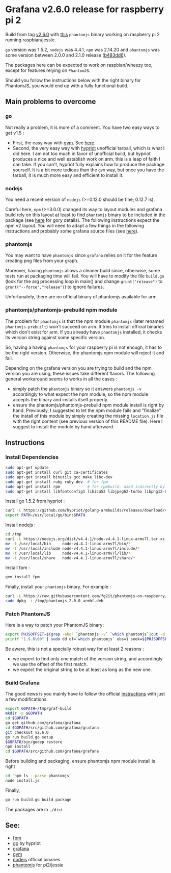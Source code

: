 # Grafana v2.6.0 release for raspberry pi 2
Build from tag [v2.6.0](https://github.com/grafana/grafana/tree/v2.6.0) with
[this](https://github.com/fg2it/phantomjs-on-raspberry/tree/master/jessie/b483dd673a1ca589ff10c5f73dfea1e43bfa3225)
`phantomjs` binary working on raspberry pi 2 running raspbian/jessie.

`go` version was 1.5.2, `nodejs` was 4.4.1, `npm` was 2.14.20 and `phantomjs` was
some version between 2.0.0 and 2.1.0 release
([b483dd6](https://github.com/ariya/phantomjs/tree/b483dd673a1ca589ff10c5f73dfea1e43bfa3225)).

The packages here can be expected to work on raspbian/wheezy too, except for
features relying on `PhantomJS`.

Should you follow the instructions below with the right binary for PhantomJS,
you would end up with a fully functional build.


## Main problems to overcome
### go
Not really a problem, it is more of a comment. You have two easy ways to get v1.5 :
- First, the easy way with [gvm](https://github.com/moovweb/gvm). See [here](https://github.com/fg2it/grafana-on-raspberry/tree/master/wheezy/f27f028d4495e46e9b509704e1fc52dcd2d0b5e8).
- Second, the very easy way with [hypriot](http://blog.hypriot.com/post/how-to-compile-go-on-arm/)
unofficial tarball, which is what I did here. I am not too much in favor of
unofficial build, but hypriot produces a nice and well establish work on arm,
this is a leap of faith I can take. If you can't, hypriot fully explains how to
produce the package yourself. It is a bit more tedious than the `gvm` way, but once
you have the tarball, it is much more easy and efficient to install it.

### nodejs
You need a recent version of `nodejs` (>=0.12.0 should be fine; 0.12.7 is).

Careful here, `npm` (>=3.0.0) changed its way to layout modules and grafana
build rely on this layout at least to find `phantomjs` binary to be included
in the package (see [here](https://github.com/grafana/grafana/blob/v2.6.0/tasks/options/phantomjs.js)
for gory details). 
The following instructions expect the npm v2 layout. You will need to adapt a
few things in the following instructions and probably some grafana source files
(see [here](https://github.com/grafana/grafana/blob/v3.0-beta1/tasks/options/phantomjs.js)).

### phantomjs
You may want to have `phantomjs` since `grafana` relies on it for the feature
creating png files from your graph.

Moreover, having `phantomjs` allows a cleaner build since, otherwise, some tests run at packaging time
will fail. You will have to modify the file `build.go` (look for the arg processing loop in main() and
change `grunt("release")` to `grunt("--force","release")`) to ignore failures.

Unfortunately, there are no official binary of phantomjs available for arm.

### phantomjs/phantomjs-prebuild npm module
The problem for `phantomjs` is that the npm module `phantomjs` (later renamed
`phantomjs-prebuilt`) won't succeed on arm. It tries to install official binaries
which don't exist for arm. If you already have `phantomjs` installed, it checks
its version string against some specific version. 

So, having a having `phantomjs` for your raspberry pi is not enough, it has to
be the right version. Otherwise, the phantomjs npm module will reject it and
fail.

Depending on the grafana version you are trying to build and the npm version you
are using, these issues take different flavors. The following general
workaround seems to works in all the cases :
- simply patch the `phantomjs` binary so it answers `phantomjs -v` accordingly
  to what expect the npm module, so the npm module accepts the binary and
  installs itself properly.
- ensure the phantomjs/phantomjs-prebuild npm module install is right by hand.
  Previously, I suggested to let the npm module fails and "finalize" the install
  of this module by simply creating the missing `location.js` file with the
  right content (see previous version of this README file). Here I suggest to
  install the module by hand afterward.


## Instructions
### Install Dependencies
```bash
sudo apt-get update
sudo apt-get install curl git ca-certificates
sudo apt-get install binutils gcc make libc-dev
sudo apt-get install ruby ruby-dev  # for fpm
sudo apt-get install rpm            # for rpmbuild, used indirectly by grafana (call to fpm)
sudo apt-get install libfontconfig1 libicu52 libjpeg62-turbo libpng12-0 # for my phantomjs binary !
```
Install go 1.5.2 from hypriot :
```bash
curl -L https://github.com/hypriot/golang-armbuilds/releases/download/v1.5.2/go1.5.2.linux-armv7.tar.gz | tar -xz -C /usr/local
export PATH=/usr/local/go/bin:$PATH
```
Install nodejs :
```bash
cd /tmp
curl -L https://nodejs.org/dist/v4.4.1/node-v4.4.1-linux-armv7l.tar.xz | tar xfJ  -                                                       && \
mv -t /usr/local/bin     node-v4.4.1-linux-armv7l/bin/*
mv -t /usr/local/include node-v4.4.1-linux-armv7l/include/*
mv -t /usr/local/lib     node-v4.4.1-linux-armv7l/lib/*
mv -t /usr/local/share   node-v4.4.1-linux-armv7l/share/*
```
Install fpm :
```bash
gem install fpm
```
Finally, install your `phantomjs` binary. For example :
```bash
curl -L https://raw.githubusercontent.com/fg2it/phantomjs-on-raspberry/master/jessie/b483dd673a1ca589ff10c5f73dfea1e43bfa3225/phantomjs_2.0.0_armhf.deb -o /tmp/phantomjs_2.0.0_armhf.deb
sudo dpkg -i /tmp/phantomjs_2.0.0_armhf.deb
```

### Patch PhantomJS
Here is a way to patch your PhantomJS binary:
```bash
export PHJSOFFSET=$(grep -aboF `phantomjs -v` `which phantomjs`|cut -d':' -f1)
printf "1.9.8\00" | sudo dd of=`which phantomjs` obs=1 seek=${PHJSOFFSET} conv=notrunc
```
Be aware, this is not a specially robust way for at least 2 reasons :
- we expect to find only one match of the version string, and accordingly we use the offset of the first match.
- we expect the original string to be at least as long as the new one.

### Build Grafana
The good news is you mainly have to follow the official
[instructions](https://github.com/grafana/grafana/blob/v2.6.0/docs/sources/project/building_from_source.md)
with just a few modifications.
```bash
export GOPATH=/tmp/graf-build
mkdir -p $GOPATH
cd $GOPATH
go get github.com/grafana/grafana
cd $GOPATH/src/github.com/grafana/grafana
git checkout v2.6.0
go run build.go setup    
$GOPATH/bin/godep restore   
npm install
cd $GOPATH/src/github.com/grafana/grafana
```

Before building and packaging, ensure phantomjs npm module install is right
```bash
cd `npm ls --parse phantomjs`
node install.js
```

Finally,
```bash
go run build.go build package
```
The packages are in `./dist`


## See:
- [fpm](https://github.com/jordansissel/fpm)
- [go](http://blog.hypriot.com/post/how-to-compile-go-on-arm/) by hypriot
- [grafana](https://github.com/grafana/grafana/blob/v2.6.0/docs/sources/project/building_from_source.md)
- [gvm](https://github.com/moovweb/gvm)
- [nodejs](https://nodejs.org/dist/v4.4.1/node-v4.4.1-linux-armv7l.tar.xz) official binaries
- [phantomjs](https://github.com/fg2it/phantomjs-on-raspberry/blob/master/jessie/b483dd673a1ca589ff10c5f73dfea1e43bfa3225/phantomjs?raw=true) for pi2/jessie
